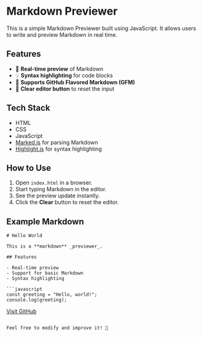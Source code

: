 # Markdown Previewer

This is a simple Markdown Previewer built using JavaScript. It allows users to write and preview Markdown in real time.

## Features
- 📝 **Real-time preview** of Markdown
- 💡 **Syntax highlighting** for code blocks
- 🔄 **Supports GitHub Flavored Markdown (GFM)**
- 🧹 **Clear editor button** to reset the input

## Tech Stack
- HTML
- CSS
- JavaScript
- [Marked.js](https://marked.js.org/) for parsing Markdown
- [Highlight.js](https://highlightjs.org/) for syntax highlighting

## How to Use
1. Open `index.html` in a browser.
2. Start typing Markdown in the editor.
3. See the preview update instantly.
4. Click the **Clear** button to reset the editor.

## Example Markdown
```
# Hello World

This is a **markdown** _previewer_.

## Features

- Real-time preview
- Support for basic Markdown
- Syntax highlighting

```javascript
const greeting = "Hello, world!";
console.log(greeting);
```

[Visit GitHub](https://github.com)
```

Feel free to modify and improve it! 🚀

